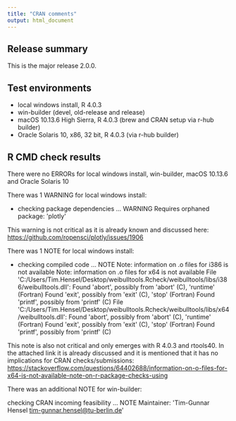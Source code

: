 ```yaml
---
title: "CRAN comments"
output: html_document
---
```


## Release summary

This is the major release 2.0.0.

## Test environments

* local windows install, R 4.0.3
* win-builder (devel, old-release and release)
* macOS 10.13.6 High Sierra, R 4.0.3 (brew and CRAN setup via r-hub builder)
* Oracle Solaris 10, x86, 32 bit, R 4.0.3 (via r-hub builder)

## R CMD check results

There were no ERRORs for 
local windows install, win-builder, macOS 10.13.6 and Oracle Solaris 10

There was 1 WARNING for local windows install:

* checking package dependencies ... WARNING
  Requires orphaned package: 'plotly'

This warning is not critical as it is already known and discussed here: 
https://github.com/ropensci/plotly/issues/1906
  
There was 1 NOTE for local windows install:

* checking compiled code ... NOTE
  Note: information on .o files for i386 is not available
  Note: information on .o files for x64 is not available
  File 'C:/Users/Tim.Hensel/Desktop/weibulltools.Rcheck/weibulltools/libs/i386/weibulltools.dll':
    Found 'abort', possibly from 'abort' (C), 'runtime' (Fortran)
    Found 'exit', possibly from 'exit' (C), 'stop' (Fortran)
    Found 'printf', possibly from 'printf' (C)
  File 'C:/Users/Tim.Hensel/Desktop/weibulltools.Rcheck/weibulltools/libs/x64/weibulltools.dll':
    Found 'abort', possibly from 'abort' (C), 'runtime' (Fortran)
    Found 'exit', possibly from 'exit' (C), 'stop' (Fortran)
    Found 'printf', possibly from 'printf' (C)
    
This note is also not critical and only emerges with R 4.0.3 and rtools40.
In the attached link it is already discussed and it is mentioned that it has no 
implications for CRAN checks/submissions: 
https://stackoverflow.com/questions/64402688/information-on-o-files-for-x64-is-not-available-note-on-r-package-checks-using

There was an additional NOTE for win-builder:

checking CRAN incoming feasibility ... NOTE
Maintainer: 'Tim-Gunnar Hensel <tim-gunnar.hensel@tu-berlin.de>'
